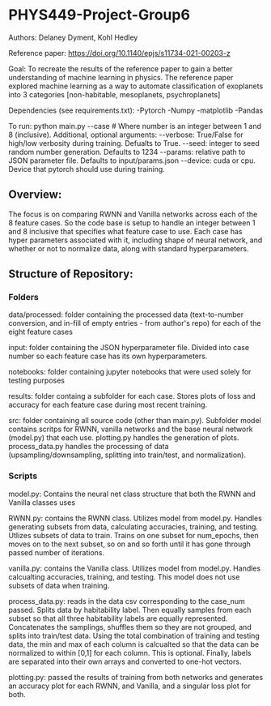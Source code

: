 # PHYS449-Project-Group6

Authors: Delaney Dyment, Kohl Hedley

Reference paper: https://doi.org/10.1140/epjs/s11734-021-00203-z

Goal: To recreate the results of the reference paper to gain a better understanding of machine learning in physics. The reference paper explored machine learning as a way to automate classification of exoplanets into 3 categories [non-habitable, mesoplanets, psychroplanets]

Dependencies (see requirements.txt): -Pytorch -Numpy -matplotlib -Pandas

To run: python main.py --case #
Where number is an integer between 1 and 8 (inclusive).
Additional, optional arguments:
--verbose: True/False for high/low verbosity during training. Defualts to True. 
--seed: integer to seed random number generation. Defaults to 1234
--params: relative path to JSON parameter file. Defaults to input/params.json
--device: cuda or cpu. Device that pytorch should use during training.

## Overview:
The focus is on comparing RWNN and Vanilla networks across each of the 8 feature cases. So the code base is setup to handle an integer between 1 and 8 inclusive that specifies what feature case to use. Each case has hyper parameters associated with it, including shape of neural network, and whether or not to normalize data, along with standard hyperparameters. 

Structure of Repository:
---
### Folders
data/processed: folder containing the processed data (text-to-number conversion, and in-fill of empty entries - from author's repo) for each of the eight feature cases

input: folder containing the JSON hyperparameter file. Divided into case number so each feature case has its own hyperparameters.

notebooks: folder containing jupyter notebooks that were used solely for testing purposes

results: folder containg a subfolder for each case. Stores plots of loss and accuracy for each feature case during most recent training.

src: folder containing all source code (other than main.py). Subfolder model contains scritps for RWNN, vanilla networks and the base neural network (model.py) that each use. plotting.py handles the generation of plots. process_data.py handles the processing of data (upsampling/downsampling, splitting into train/test, and normalization).

### Scripts
model.py: Contains the neural net class structure that both the RWNN and Vanilla classes uses

RWNN.py: contains the RWNN class. Utilizes model from model.py. Handles generating subsets from data, calculating accuracies, training, and testing. Utlizes subsets of data to train. Trains on one subset for num_epochs, then moves on to the next subset, so on and so forth until it has gone through passed number of iterations.

vanilla.py: contains the Vanilla class. Utilizes model from model.py. Handles calcualting accuracies, training, and testing. This model does not use subsets of data when training.

process_data.py: reads in the data csv corresponding to the case_num passed. Splits data by habitability label. Then equally samples from each subset so that all three habitability labels are equally represented. Concatenates the samplings, shuffles them so they are not grouped, and splits into train/test data. Using the total combination of training and testing data, the min and max of each column is calcualted so that the data can be normalized to within [0,1] for each column. This is optional. Finally, labels are separated into their own arrays and converted to one-hot vectors.

plotting.py: passed the results of training from both networks and generates an accuracy plot for each RWNN, and Vanilla, and a singular loss plot for both.
